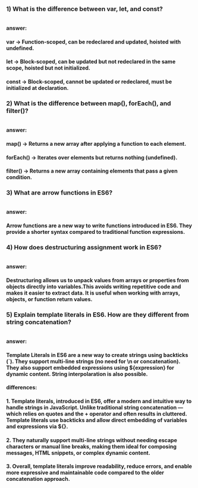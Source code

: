 ### 1) What is the difference between var, let, and const?

<br><b>answer: </b><br>

#### var → Function-scoped, can be redeclared and updated, hoisted with undefined.
#### let → Block-scoped, can be updated but not redeclared in the same scope, hoisted but not initialized.
#### const → Block-scoped, cannot be updated or redeclared, must be initialized at declaration.

### 2) What is the difference between map(), forEach(), and filter()?

<br><b>answer: </b>

#### map() → Returns a new array after applying a function to each element.
#### forEach() → Iterates over elements but returns nothing (undefined).
#### filter() → Returns a new array containing elements that pass a given condition.

### 3) What are arrow functions in ES6?

<br><b>answer: </b>

#### Arrow functions are a new way to write functions introduced in ES6. They provide a shorter syntax compared to traditional function expressions.

### 4) How does destructuring assignment work in ES6?

<br><b>answer: </b>

#### Destructuring allows us to unpack values from arrays or properties from objects directly into variables.This avoids writing repetitive code and makes it easier to extract data. It is useful when working with arrays, objects, or function return values.

### 5) Explain template literals in ES6. How are they different from string concatenation?

<br><b>answer: </b>

#### Template Literals in ES6 are a new way to create strings using backticks (`). They support multi-line strings (no need for \n or concatenation). They also support embedded expressions using ${expression} for dynamic content. String interpolaration is also possible.

#### differences:
#### 1. Template literals, introduced in ES6, offer a modern and intuitive way to handle strings in JavaScript. Unlike traditional string concatenation — which relies on quotes and the + operator and often results in cluttered. Template literals use backticks and allow direct embedding of variables and expressions via ${}.
#### 2. They naturally support multi-line strings without needing escape characters or manual line breaks, making them ideal for composing messages, HTML snippets, or complex dynamic content.
#### 3. Overall, template literals improve readability, reduce errors, and enable more expressive and maintainable code compared to the older concatenation approach.